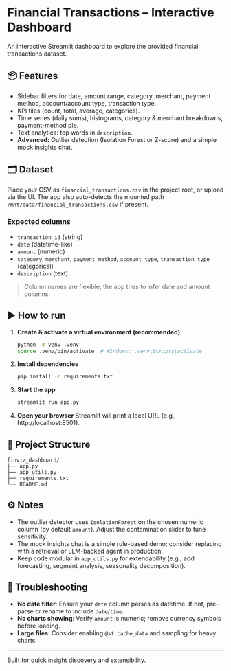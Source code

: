 # Financial Transactions – Interactive Dashboard

An interactive Streamlit dashboard to explore the provided financial transactions dataset.

## 📦 Features

-   Sidebar filters for date, amount range, category, merchant, payment method, account/account type, transaction type.
-   KPI tiles (count, total, average, categories).
-   Time series (daily sums), histograms, category & merchant breakdowns, payment-method pie.
-   Text analytics: top words in `description`.
-   **Advanced:** Outlier detection (Isolation Forest or Z-score) and a simple mock insights chat.

## 🗂 Dataset

Place your CSV as `financial_transactions.csv` in the project root, or upload via the UI. The app also auto-detects the mounted path `/mnt/data/financial_transactions.csv` if present.

### Expected columns

-   `transaction_id` (string)
-   `date` (datetime-like)
-   `amount` (numeric)
-   `category`, `merchant`, `payment_method`, `account_type`, `transaction_type` (categorical)
-   `description` (text)

> Column names are flexible; the app tries to infer date and amount columns.

## ▶️ How to run

1. **Create & activate a virtual environment (recommended)**

    ```bash
    python -m venv .venv
    source .venv/bin/activate  # Windows: .venv\Scripts\activate
    ```

2. **Install dependencies**

    ```bash
    pip install -r requirements.txt
    ```

3. **Start the app**

    ```bash
    streamlit run app.py
    ```

4. **Open your browser**
   Streamlit will print a local URL (e.g., http://localhost:8501).

## 🧱 Project Structure

```
finviz_dashboard/
├── app.py
├── app_utils.py
├── requirements.txt
└── README.md
```

## ⚙️ Notes

-   The outlier detector uses `IsolationForest` on the chosen numeric column (by default `amount`). Adjust the contamination slider to tune sensitivity.
-   The mock insights chat is a simple rule-based demo; consider replacing with a retrieval or LLM-backed agent in production.
-   Keep code modular in `app_utils.py` for extendability (e.g., add forecasting, segment analysis, seasonality decomposition).

## 🔐 Troubleshooting

-   **No date filter**: Ensure your `date` column parses as datetime. If not, pre-parse or rename to include `date`/`time`.
-   **No charts showing**: Verify `amount` is numeric; remove currency symbols before loading.
-   **Large files**: Consider enabling `@st.cache_data` and sampling for heavy charts.

---

Built for quick insight discovery and extensibility.
